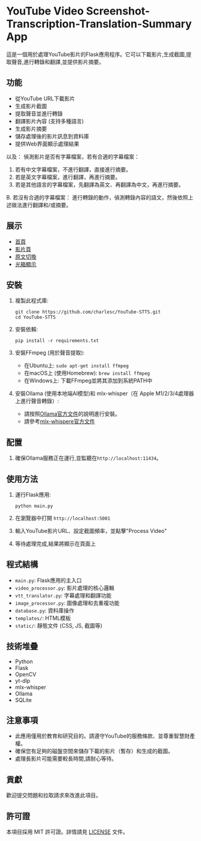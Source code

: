 # YouTube Video Screenshot-Transcription-Translation-Summary App

這是一個用於處理YouTube影片的Flask應用程序。它可以下載影片,生成截圖,提取聲音,進行轉錄和翻譯,並提供影片摘要。

## 功能

- 從YouTube URL下載影片
- 生成影片截圖
- 提取聲音並進行轉錄
- 翻譯影片內容 (支持多種語言)
- 生成影片摘要
- 儲存處理後的影片訊息到資料庫
- 提供Web界面顯示處理結果

以及：
偵測影片是否有字幕檔案，若有合適的字幕檔案：
1. 若有中文字幕檔案，不進行翻譯，直接進行摘要。
2. 若是英文字幕檔案，進行翻譯，再進行摘要。
3. 若是其他語言的字幕檔案，先翻譯為英文、再翻譯為中文，再進行摘要。

B. 若沒有合適的字幕檔案：
進行轉錄的動作，偵測轉錄內容的語文，然後依照上述做法進行翻譯和/或摘要。

## 展示
- [首頁](https://github.com/charlesc/YouTube-STTS/blob/main/demo/index.png)
- [影片頁](https://github.com/charlesc/YouTube-STTS/blob/main/demo/sample-1.jpg)
- [原文切換](https://github.com/charlesc/YouTube-STTS/blob/main/demo/sample-2.jpg)
- [光箱顯示](https://github.com/charlesc/YouTube-STTS/blob/main/demo/sample-3.jpg)


## 安裝

1. 複製此程式庫:
   ```
   git clone https://github.com/charlesc/YouTube-STTS.git
   cd YouTube-STTS
   ```

2. 安裝依賴:
   ```
   pip install -r requirements.txt
   ```

3. 安裝FFmpeg (用於聲音提取):
   - 在Ubuntu上: `sudo apt-get install ffmpeg`
   - 在macOS上 (使用Homebrew): `brew install ffmpeg`
   - 在Windows上: 下載FFmpeg並將其添加到系統PATH中

4. 安裝Ollama (使用本地端AI模型)和 mlx-whisper（在 Apple M1/2/3/4處理器上進行聲音轉錄）:
   - 請按照[Ollama官方文件](https://github.com/jmorganca/ollama)的說明進行安裝。
   - 請參考[mlx-whispere官方文件](https://pypi.org/project/mlx-whisper/)

## 配置

1. 確保Ollama服務正在運行,並監聽在`http://localhost:11434`。

## 使用方法

1. 運行Flask應用:
   ```
   python main.py
   ```

2. 在瀏覽器中打開 `http://localhost:5001`

3. 輸入YouTube影片URL、設定截圖頻率，並點擊"Process Video"

4. 等待處理完成,結果將顯示在頁面上

## 程式結構

- `main.py`: Flask應用的主入口
- `video_processor.py`: 影片處理的核心邏輯
- `vtt_translator.py`: 字幕處理和翻譯功能
- `image_processor.py`: 圖像處理和去重複功能
- `database.py`: 資料庫操作
- `templates/`: HTML模板
- `static/`: 靜態文件 (CSS, JS, 截圖等)

## 技術堆疊

- Python
- Flask
- OpenCV
- yt-dlp
- mlx-whisper
- Ollama
- SQLite

## 注意事項

- 此應用僅用於教育和研究目的。請遵守YouTube的服務條款、並尊重智慧財產權。
- 確保您有足夠的磁盤空間來儲存下載的影片（暫存）和生成的截圖。
- 處理長影片可能需要較長時間,請耐心等待。

## 貢獻

歡迎提交問題和拉取請求來改進此項目。

## 許可證

本項目採用 MIT 許可證。詳情請見 [LICENSE](LICENSE) 文件。
